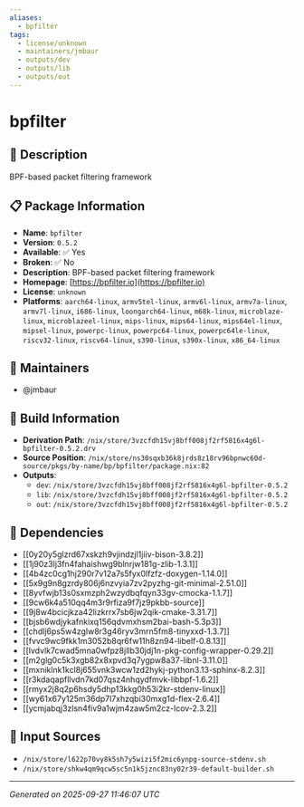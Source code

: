 ```yaml
---
aliases:
  - bpfilter
tags:
  - license/unknown
  - maintainers/jmbaur
  - outputs/dev
  - outputs/lib
  - outputs/out
---
```


# bpfilter

## 📝 Description

BPF-based packet filtering framework

## 📋 Package Information

- **Name**: `bpfilter`
- **Version**: `0.5.2`
- **Available**: ✅ Yes
- **Broken**: ✅ No
- **Description**: BPF-based packet filtering framework
- **Homepage**: [https://bpfilter.io](https://bpfilter.io)
- **License**: `unknown`
- **Platforms**: `aarch64-linux`, `armv5tel-linux`, `armv6l-linux`, `armv7a-linux`, `armv7l-linux`, `i686-linux`, `loongarch64-linux`, `m68k-linux`, `microblaze-linux`, `microblazeel-linux`, `mips-linux`, `mips64-linux`, `mips64el-linux`, `mipsel-linux`, `powerpc-linux`, `powerpc64-linux`, `powerpc64le-linux`, `riscv32-linux`, `riscv64-linux`, `s390-linux`, `s390x-linux`, `x86_64-linux`
## 👥 Maintainers

- @jmbaur


## 🔧 Build Information

- **Derivation Path**: `/nix/store/3vzcfdh15vj8bff008jf2rf5816x4g6l-bpfilter-0.5.2.drv`
- **Source Position**: `/nix/store/ns30sqxb36k8jrds8z18rv96bpnwc60d-source/pkgs/by-name/bp/bpfilter/package.nix:82`
- **Outputs**:
  - `dev`:  `/nix/store/3vzcfdh15vj8bff008jf2rf5816x4g6l-bpfilter-0.5.2`
  - `lib`:  `/nix/store/3vzcfdh15vj8bff008jf2rf5816x4g6l-bpfilter-0.5.2`
  - `out`:  `/nix/store/3vzcfdh15vj8bff008jf2rf5816x4g6l-bpfilter-0.5.2`

## 🔗 Dependencies

- [[0y20y5glzrd67xskzh9vjindzjl1jiiv-bison-3.8.2]]
- [[1j90z3lj3fn4fahaishwg9blnrjw181g-zlib-1.3.1]]
- [[4b4zc0cg1hj290r7v12a7s5fyx0lfzfz-doxygen-1.14.0]]
- [[5x9g9n8gzrdy806j6nzvyia7zv2pyzhg-git-minimal-2.51.0]]
- [[8yvfwjb13s0sxmzph2wzydbqfqyn33gv-cmocka-1.1.7]]
- [[9cw6k4a510qq4m3r9rfiza9f7jz9pkbb-source]]
- [[9j8w4bcicjkza42lizkrrx7sb6jw2qik-cmake-3.31.7]]
- [[bjsb6wdjykafnkixq156qdvmxhsm2bai-bash-5.3p3]]
- [[chdlj6ps5w4zglw8r3g46ryv3mrn5fm8-tinyxxd-1.3.7]]
- [[fvvc9wc9fkk1m3052b8qr6fw11h8zn94-libelf-0.8.13]]
- [[lvdvlk7cwad5mna0wfpz8jllb30jdj1n-pkg-config-wrapper-0.29.2]]
- [[m2glg0c5k3xgb82x8xpvd3q7ygpw8a37-libnl-3.11.0]]
- [[mxniklnk1kcl8j655vnk3wcw1zd2hykj-python3.13-sphinx-8.2.3]]
- [[r3kdaqapfllvdn7kd07qsz4nhqydfmvk-libbpf-1.6.2]]
- [[rmyx2j8q2p6hsdy5dhp13kkg0h53i2kr-stdenv-linux]]
- [[wy61x67y125m36dp7l7xhzqbi30mxg1d-flex-2.6.4]]
- [[ycmjabqj3zlsn4fiv9a1wjm4zaw5m2cz-lcov-2.3.2]]

## 📁 Input Sources

- `/nix/store/l622p70vy8k5sh7y5wizi5f2mic6ynpg-source-stdenv.sh`
- `/nix/store/shkw4qm9qcw5sc5n1k5jznc83ny02r39-default-builder.sh`

---
*Generated on 2025-09-27 11:46:07 UTC*
